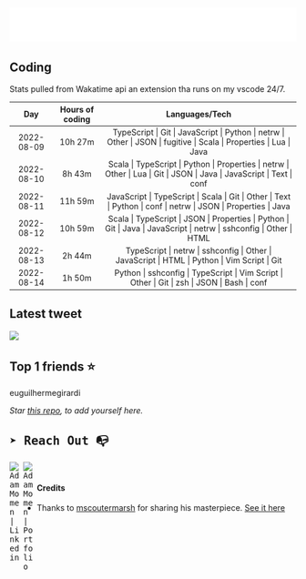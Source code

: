
![test image size](/assets/welcome_message.gif)

## Coding
Stats pulled from Wakatime api an extension tha runs on my vscode 24/7.

|Day|Hours of coding|Languages/Tech|
|:-:|:-:|:-:|
|2022-08-09|10h 27m|TypeScript &#124; Git &#124; JavaScript &#124; Python &#124; netrw &#124; Other &#124; JSON &#124; fugitive &#124; Scala &#124; Properties &#124; Lua &#124; Java|
|2022-08-10|8h 43m|Scala &#124; TypeScript &#124; Python &#124; Properties &#124; netrw &#124; Other &#124; Lua &#124; Git &#124; JSON &#124; Java &#124; JavaScript &#124; Text &#124; conf|
|2022-08-11|11h 59m|JavaScript &#124; TypeScript &#124; Scala &#124; Git &#124; Other &#124; Text &#124; Python &#124; conf &#124; netrw &#124; JSON &#124; Properties &#124; Java|
|2022-08-12|10h 59m|Scala &#124; TypeScript &#124; JSON &#124; Properties &#124; Python &#124; Git &#124; Java &#124; JavaScript &#124; netrw &#124; sshconfig &#124; Other &#124; HTML|
|2022-08-13|2h 44m|TypeScript &#124; netrw &#124; sshconfig &#124; Other &#124; JavaScript &#124; HTML &#124; Python &#124; Vim Script &#124; Git|
|2022-08-14|1h 50m|Python &#124; sshconfig &#124; TypeScript &#124; Vim Script &#124; Other &#124; Git &#124; zsh &#124; JSON &#124; Bash &#124; conf|

## Latest tweet
[<img src="<tweet-image-url>" width="400">](<tweet-url>)

## Top 1 friends ⭐️
euguilhermegirardi

*Star [this repo](https://github.com/AdamMomen/AdamMomen), to add yourself here.*


<samp>

## ➤ Reach Out :mailbox_with_no_mail:

>
  <a href="https://www.linkedin.com/in/adam-momen-99596275/">
     <img align="left" alt="Adam Momen | Linkedin" width="24px" src="./assets/Linkedin.svg" />
   </a>

   <a href="https://adammomen.com/">
     <img align="left" alt="Adam Momen | Portfolio" width="24px" src="./assets/web.svg" />
   </a>

</samp>

<br>

#### Credits
* Thanks to [mscoutermarsh](https://github.com/mscoutermarsh) for sharing his masterpiece. [See it here](https://github.com/mscoutermarsh/mscoutermarsh)
